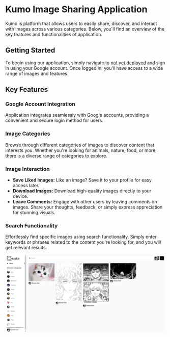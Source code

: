 # Kumo Image Sharing Application

Kumo is platform that allows users to easily share, discover, and interact with images across various categories. Below, you'll find an overview of the key features and functionalities of application.

## Getting Started
To begin using our application, simply navigate to [not yet deployed]() and sign in using your Google account. Once logged in, you'll have access to a wide range of images and features.

## Key Features

### Google Account Integration
Application integrates seamlessly with Google accounts, providing a convenient and secure login method for users.

### Image Categories
Browse through different categories of images to discover content that interests you. Whether you're looking for animals, nature, food, or more, there is a diverse range of categories to explore.

### Image Interaction
- **Save Liked Images:** Like an image? Save it to your profile for easy access later.
- **Download Images:** Download high-quality images directly to your device.
- **Leave Comments:** Engage with other users by leaving comments on images. Share your thoughts, feedback, or simply express appreciation for stunning visuals.

### Search Functionality
Effortlessly find specific images using search functionality. Simply enter keywords or phrases related to the content you're looking for, and you will get relevant results.

![Image](kumo_preview.png)

